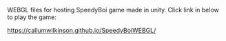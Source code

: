 WEBGL files for hosting SpeedyBoi game made in unity. Click link in below to play the game:

https://callumwilkinson.github.io/SpeedyBoiWEBGL/ 
